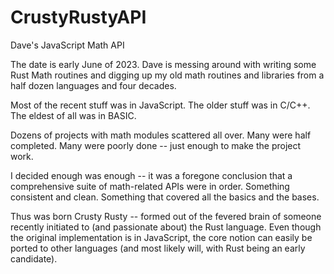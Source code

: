 # CrustyRustyAPI

Dave's JavaScript Math API

The date is early June of 2023. Dave is messing around with writing some Rust Math routines and digging
up my old math routines and libraries from a half dozen languages and four decades.

Most of the recent stuff was in JavaScript. The older stuff was in C/C++. The eldest of all was in BASIC.

Dozens of projects with math modules scattered all over. Many were half completed. Many were poorly
done -- just enough to make the project work.

I decided enough was enough -- it was a foregone conclusion that a comprehensive suite of math-related
APIs were in order. Something consistent and clean. Something that covered all the basics and the bases.

Thus was born Crusty Rusty -- formed out of the fevered brain of someone recently initiated to (and
passionate about) the Rust language. Even though the original implementation is in JavaScript, the
core notion can easily be ported to other languages (and most likely will, with Rust being an early
candidate).


